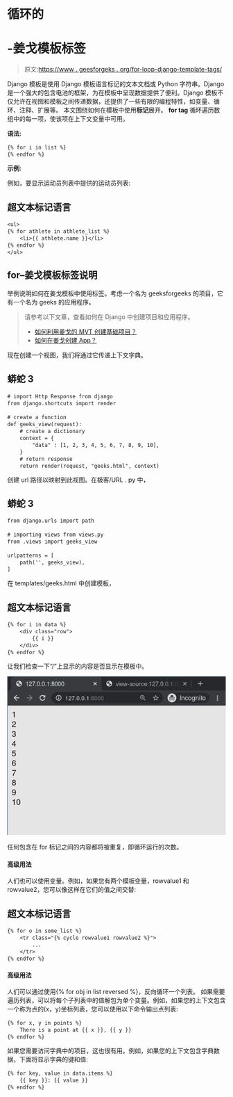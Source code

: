 # 循环的

# -姜戈模板标签

> 原文:[https://www . geesforgeks . org/for-loop-django-template-tags/](https://www.geeksforgeeks.org/for-loop-django-template-tags/)

Django 模板是使用 Django 模板语言标记的文本文档或 Python 字符串。Django 是一个强大的包含电池的框架，为在模板中呈现数据提供了便利。Django 模板不仅允许在视图和模板之间传递数据，还提供了一些有限的编程特性，如变量、循环、注释、扩展等。
本文围绕如何在模板中使用**标记**展开。 **for tag** 循环遍历数组中的每一项，使该项在上下文变量中可用。

**语法:**

```
{% for i in list %}
{% endfor %}
```

**示例:**

例如，要显示运动员列表中提供的运动员列表:

## 超文本标记语言

```
<ul>
{% for athlete in athlete_list %}
    <li>{{ athlete.name }}</li>
{% endfor %}
</ul>
```

## for–姜戈模板标签说明

举例说明如何在姜戈模板中使用标签。考虑一个名为 geeksforgeeks 的项目，它有一个名为 geeks 的应用程序。

> 请参考以下文章，查看如何在 Django 中创建项目和应用程序。
> 
> *   [如何利用姜戈的 MVT 创建基础项目？](https://www.geeksforgeeks.org/how-to-create-a-basic-project-using-mvt-in-django/)
> *   [如何在姜戈创建 App？](https://www.geeksforgeeks.org/how-to-create-an-app-in-django/)

现在创建一个视图，我们将通过它传递上下文字典。

## 蟒蛇 3

```
# import Http Response from django
from django.shortcuts import render

# create a function
def geeks_view(request):
    # create a dictionary
    context = {
        "data" : [1, 2, 3, 4, 5, 6, 7, 8, 9, 10],
    }
    # return response
    return render(request, "geeks.html", context)
```

创建 url 路径以映射到此视图。在极客/URL . py 中，

## 蟒蛇 3

```
from django.urls import path

# importing views from views.py
from .views import geeks_view

urlpatterns = [
    path('', geeks_view),
]
```

在 templates/geeks.html 中创建模板，

## 超文本标记语言

```
{% for i in data %}
    <div class="row">
        {{ i }}
    </div>
{% endfor %}
```

让我们检查一下“/”上显示的内容是否显示在模板中。

![cycle-django-template-tags](img/4c159c992fea46d28c05dbe772916ff2.png)

任何包含在 for 标记之间的内容都将被重复，即循环运行的次数。

#### 高级用法

人们也可以使用变量。例如，如果您有两个模板变量，rowvalue1 和 rowvalue2，您可以像这样在它们的值之间交替:

## 超文本标记语言

```
{% for o in some_list %}
    <tr class="{% cycle rowvalue1 rowvalue2 %}">
        ...
    </tr>
{% endfor %}
```

#### 高级用法

人们可以通过使用{% for obj in list reversed %}，反向循环一个列表。
如果需要遍历列表，可以将每个子列表中的值解包为单个变量。例如，如果您的上下文包含一个称为点的(x，y)坐标列表，您可以使用以下命令输出点列表:

```
{% for x, y in points %}
    There is a point at {{ x }}, {{ y }}
{% endfor %}
```

如果您需要访问字典中的项目，这也很有用。例如，如果您的上下文包含字典数据，下面将显示字典的键和值:

```
{% for key, value in data.items %}
    {{ key }}: {{ value }}
{% endfor %}
```